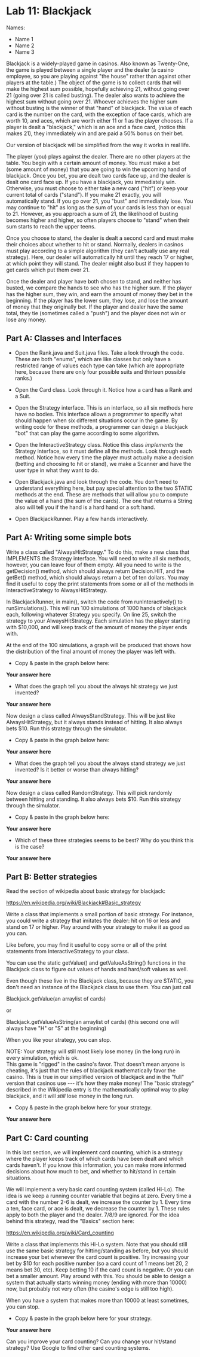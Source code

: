 # Lab 11: Blackjack

Names:
- Name 1
- Name 2
- Name 3

Blackjack is a widely-played game in casinos.  Also known
as Twenty-One, the game is played between a single
player and the dealer (a casino employee, so you are
playing against "the house" rather than against other
players at the table.)  The object of the game is to 
collect cards that will make the highest sum possible,
hopefully achieving 21, without going over 21 (going over
21 is called busting).  The dealer also wants to achieve 
the highest sum without going over 21.  Whoever achieves 
the higher sum without busting is the winner of that "hand" 
of blackjack. The value of each card is the number on the 
card, with the exception of face cards, which are worth 
10, and aces, which are worth either 11 or 1 as the player 
chooses. If a player is dealt a "blackjack," which is an 
ace and a face card, (notice this makes 21), they 
immediately win and are paid a 50% bonus on their bet.

Our version of blackjack will be simplified from the 
way it works in real life.

The player (you) plays against the dealer.  There are no
other players at the table.  You begin with a certain 
amount of money.  You must make a bet (some amount of money)
that you are going to win the upcoming hand of blackjack.
Once you bet, you are dealt two cards face up, and the 
dealer is dealt one card face up.  If you have a blackjack,
you immediately win.  Otherwise, you must choose to either
take a new card ("hit") or keep your current total of cards
("stand").  If you make 21 exactly, you will automatically
stand.  If you go over 21, you "bust" and immediately lose.
You may continue to "hit" as long as the sum of your cards is
less than or equal to 21.  However, as you approach a sum of
21, the likelihood of busting becomes higher and higher, so
often players choose to "stand" when their sum starts to reach
the upper teens.

Once you choose to stand, the dealer is dealt a second card
and must make their choices about whether to hit or stand.
Normally, dealers in casinos must play according to a 
simple algorithm (they can't actually use any real strategy).
Here, our dealer will automatically hit until they reach 17
or higher, at which point they will stand.  The dealer might
also bust if they happen to get cards which put them over 21.

Once the dealer and player have both chosen to stand, and
neither has busted, we compare the hands to see who has
the higher sum.  If the player has the higher sum, they win,
and earn the amount of money they bet in the beginning.
If the player has the lower sum, they lose, and lose the amount
of money that they originally bet.  If the player and dealer
have the same total, they tie (sometimes called a "push")
and the player does not win or lose any money.

## Part A: Classes and Interfaces

- Open the Rank.java and Suit.java files.  Take a look
through the code.  These are both "enums", which are like
classes but only have a restricted range of values each
type can take (which are appropriate here, because there
are only four possible suits and thirteen possible ranks.)

- Open the Card class.  Look through it.  Notice how a
card has a Rank and a Suit.

- Open the Strategy interface.  This is an interface, so 
all six methods here have no bodies.  This interface allows
a programmer to specify what should happen when six different
situations occur in the game.  By writing code for these
methods, a programmer can design a blackjack "bot" that can
play the game according to some algorithm.

- Open the InteractiveStrategy class.  Notice this class
*implements* the Strategy interface, so it must define all
the methods.  Look through each method.  Notice how every 
time the player must actually make a decision (betting and
choosing to hit or stand), we make a Scanner and have the 
user type in what they want to do.

- Open Blackjack.java and look through the code.  You don't
need to understand everything here, but pay special attention
to the two STATIC methods at the end.  These are methods
that will allow you to compute the value of a hand (the sum
of the cards).  The one that returns a String also will tell
you if the hand is a hard hand or a soft hand.

- Open BlackjackRunner.  Play a few hands interactively.

## Part A: Writing some simple bots

Write a class called "AlwaysHitStrategy."  To do this,
make a new class that IMPLEMENTS the Strategy interface.
You will need to write all six methods, however, you can
leave four of them empty.  All you need to write is the
getDecision() method, which should always return Decision.HIT,
and the getBet() method, which should always return a 
bet of ten dollars.  You may find it useful to copy
the print statements from some or all of the methods
in InteractiveStrategy to AlwaysHitStrategy.

In BlackjackRunner, in main(), switch the code from
runInteractively() to runSimulations().  This will run
100 simulations of 1000 hands of blackjack each, following
whatever Strategy you specify.  On line 25, switch the
strategy to your AlwaysHitStrategy.  Each simulation has
the player starting with $10,000, and will keep track
of the amount of money the player ends with.

At the end of the 100 simulations, a graph will be produced
that shows how the distribution of the final amount of
money the player was left with.

- Copy & paste in the graph below here:

__Your answer here__

- What does the graph tell you about the always hit strategy
we just invented?  

__Your answer here__

Now design a class called AlwaysStandStrategy.  This will
be just like AlwaysHitStrategy, but it always stands 
instead of hitting.  It also always bets $10.  Run this
strategy through the simulator.

- Copy & paste in the graph below here:

__Your answer here__

- What does the graph tell you about the always stand strategy
we just invented?  Is it better or worse than always
hitting?

__Your answer here__

Now design a class called RandomStrategy.  This will
pick randomly between hitting and standing.
It also always bets $10.  Run this
strategy through the simulator.

- Copy & paste in the graph below here:

__Your answer here__

- Which of these three strategies seems to be best?
Why do you think this is the case?

__Your answer here__

## Part B: Better strategies

Read the section of wikipedia about basic strategy
for blackjack:

https://en.wikipedia.org/wiki/Blackjack#Basic_strategy

Write a class that implements a small portion of 
basic strategy.  For instance, you could write a 
strategy that imitates the dealer: hit on 16 or less
and stand on 17 or higher.  Play around with your
strategy to make it as good as you can.  

Like before, you may find it useful to copy some or
all of the print statements from InteractiveStrategy
to your class.

You can use the static getValue() and getValueAsString()
functions in the Blackjack class to figure out values 
of hands and hard/soft values as well.  

Even though these live in the Blackjack class, because
they are STATIC, you don't need an instance of the
Blackjack class to use them.  You can just call

Blackjack.getValue(an arraylist of cards) 

or 

Blackjack.getValueAsString(an arraylist of cards)
(this second one will always have "H" or "S" at
the beginning)

When you like your strategy, you can stop.

NOTE: Your strategy will still most likely lose money 
(in the long run) in every simulation, which is ok.  
This game is "rigged" in the casino's favor.  That doesn't
mean anyone is cheating, it's just that the rules of
blackjack mathematically favor the casino.  This is
true in our simplified version of blackjack and in the
"full" version that casinos use --- it's how they make
money!  The "basic strategy" described in the Wikipedia
entry is the mathematically optimal way to play
blackjack, and it will *still* lose money in the long
run.

- Copy & paste in the graph below here for your strategy.

__Your answer here__

## Part C: Card counting

In this last section, we will implement card counting,
which is a strategy where the player keeps track
of which cards have been dealt and which cards haven't.
If you know this information, you can make more informed
decisions about how much to bet, and whether to hit/stand
in certain situations.

We will implement a very basic card counting system (called Hi-Lo).
The idea is we keep a running counter variable that begins
at zero.  Every time a card with the number 2-6 is dealt,
we increase the counter by 1.  Every time a ten, face card,
or ace is dealt, we decrease the counter by 1.  These rules
apply to both the player and the dealer.  7/8/9 are ignored.
For the idea behind this strategy, read the "Basics" section
here:

https://en.wikipedia.org/wiki/Card_counting

Write a class that implements this Hi-Lo system.  Note that
you should still use the same basic strategy for hitting/standing
as before, but you should increase your bet whenever the 
card count is positive.  Try increasing your bet by $10 
for each positive number (so a card count of 1 means bet 20,
2 means bet 30, etc).  Keep betting 10 if the card count is
negative.  Or you can bet a smaller amount.  Play around
with this.  You should be able to design a system that
actually starts winning money (ending with more than 10000)
now, but probably not very often (the casino's edge is still
too high).

When you have a system that makes more than 10000 at least
sometimes, you can stop.

- Copy & paste in the graph below here for your strategy.

__Your answer here__

Can you improve your card counting?  Can you change your
hit/stand strategy?  Use Google to find other card
counting systems.